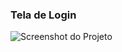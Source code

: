 ### Tela de Login

![Screenshot do Projeto](https://github.com/user-attachments/assets/269e3bf1-501f-4799-b770-99165fc017d0)
